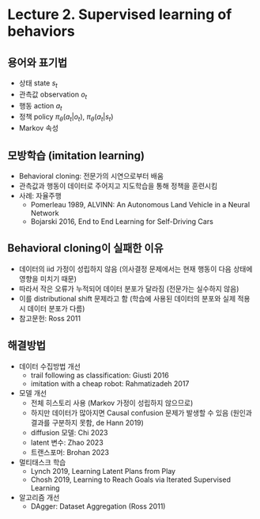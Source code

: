 # Lecture 2. Supervised learning of behaviors

## 용어와 표기법
- 상태 state $s_t$
- 관측값 observation $o_t$
- 행동 action $a_t$
- 정책 policy $\pi_{\theta}(a_t|o_t)$, $\pi_{\theta}(a_t|s_t)$
- Markov 속성

## 모방학습 (imitation learning)
- Behavioral cloning: 전문가의 시연으로부터 배움
- 관측값과 행동이 데이터로 주어지고 지도학습을 통해 정책을 훈련시킴
- 사례: 자율주행
  - Pomerleau 1989, ALVINN: An Autonomous Land Vehicle in a Neural Network
  - Bojarski 2016, End to End Learning for Self-Driving Cars
 
## Behavioral cloning이 실패한 이유
- 데이터의 iid 가정이 성립하지 않음 (의사결정 문제에서는 현재 행동이 다음 상태에 영향을 미치기 때문)
- 따라서 작은 오류가 누적되어 데이터 분포가 달라짐 (전문가는 실수하지 않음)
- 이를 distributional shift 문제라고 함 (학습에 사용된 데이터의 분포와 실제 적용시 데이터 분포가 다름)
- 참고문헌: Ross 2011

## 해결방법
- 데이터 수집방법 개선
  - trail following as classification: Giusti 2016
  - imitation with a cheap robot: Rahmatizadeh 2017
- 모델 개선
  - 전체 히스토리 사용 (Markov 가정이 성립하지 않으므로)
  - 하지만 데이터가 많아지면 Causal confusion 문제가 발생할 수 있음 (원인과 결과를 구분하지 못함, de Hann 2019)
  - diffusion 모델: Chi 2023
  - latent 변수: Zhao 2023
  - 트랜스포머: Brohan 2023
- 멀티태스크 학습
  - Lynch 2019, Learning Latent Plans from Play
  - Chosh 2019, Learning to Reach Goals via Iterated Supervised Learning
- 알고리즘 개선
  - DAgger: Dataset Aggregation (Ross 2011)
 

